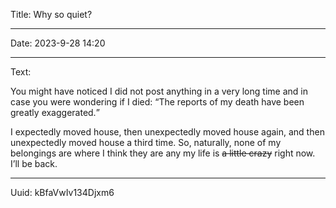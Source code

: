 Title: Why so quiet?

----

Date: 2023-9-28 14:20

----

Text:

You might have noticed I did not post anything in a very long time and in case you were wondering if I died: <q cite="https://www.dictionary.com/browse/the-reports-of-my-death-are-greatly-exaggerated">The reports of my death have been greatly exaggerated.</q>

I expectedly moved house, then unexpectedly moved house again, and then unexpectedly moved house a third time. So, naturally, none of my belongings are where I think they are any my life is ~~a little crazy~~ right now. I’ll be back.

----

Uuid: kBfaVwIv134Djxm6